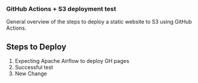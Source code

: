 ### GitHub Actions + S3 deployment test

<!-- List of steps -->

General overview of the steps to deploy a static website to S3 using GitHub Actions.

## Steps to Deploy

1. Expecting Apache Airflow to deploy GH pages
2. Successful test
3. New Change
